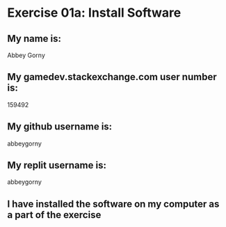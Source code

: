 
# Exercise 01a: Install Software

## My name is:
Abbey Gorny

## My gamedev.stackexchange.com user number is:
159492

## My github username is:
abbeygorny

## My replit username is:
abbeygorny

## I have installed the software on my computer as a part of the exercise
```
